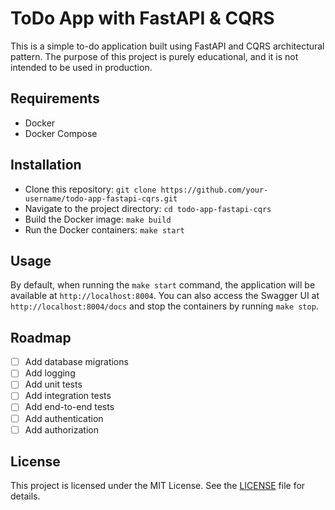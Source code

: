 # ToDo App with FastAPI & CQRS

This is a simple to-do application built using FastAPI and CQRS architectural pattern. The purpose of this project is purely educational, and it is not intended to be used in production.

## Requirements

- Docker
- Docker Compose

## Installation

- Clone this repository: `git clone https://github.com/your-username/todo-app-fastapi-cqrs.git`
- Navigate to the project directory: `cd todo-app-fastapi-cqrs`
- Build the Docker image: `make build`
- Run the Docker containers: `make start`

## Usage

By default, when running the `make start` command, the application will be available at `http://localhost:8004`. You 
can also access the Swagger UI at `http://localhost:8004/docs` and stop the containers by running `make stop`.

## Roadmap

- [ ] Add database migrations
- [ ] Add logging
- [ ] Add unit tests
- [ ] Add integration tests
- [ ] Add end-to-end tests
- [ ] Add authentication
- [ ] Add authorization

## License

This project is licensed under the MIT License. See the [LICENSE](LICENSE) file for details.